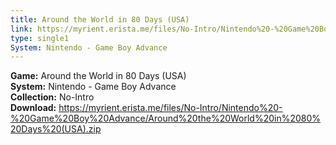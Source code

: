 ```yaml
---
title: Around the World in 80 Days (USA)
link: https://myrient.erista.me/files/No-Intro/Nintendo%20-%20Game%20Boy%20Advance/Around%20the%20World%20in%2080%20Days%20(USA).zip
type: single1
System: Nintendo - Game Boy Advance
---
```

<b>Game:</b> Around the World in 80 Days (USA)<br>
<b>System:</b> Nintendo - Game Boy Advance<br>
<b>Collection:</b> No-Intro<br>
<b>Download:</b> https://myrient.erista.me/files/No-Intro/Nintendo%20-%20Game%20Boy%20Advance/Around%20the%20World%20in%2080%20Days%20(USA).zip